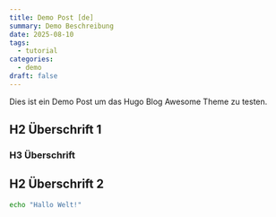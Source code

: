 ```yaml
---
title: Demo Post [de]
summary: Demo Beschreibung
date: 2025-08-10
tags:
  - tutorial
categories:
  - demo
draft: false
---
```


Dies ist ein Demo Post um das Hugo Blog Awesome Theme zu testen.

## H2 Überschrift 1

### H3 Überschrift

## H2 Überschrift 2

```sh
echo "Hallo Welt!"
```
